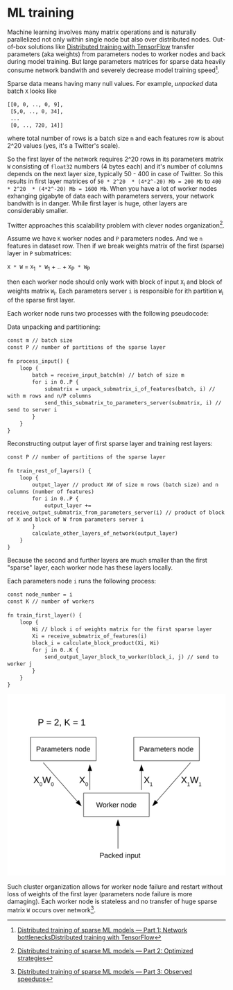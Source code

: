 # ML training

Machine learning involves many matrix operations and is naturally parallelized not only within single node but also over distributed nodes. Out-of-box solutions like [Distributed training with TensorFlow](https://www.tensorflow.org/guide/distributed_training) transfer parameters (aka weights) from parameters nodes to worker nodes and back during model training. But large parameters matrices for sparse data heavily consume network bandwith and severely decrease model training speed[^twitter].

Sparse data means having many null values. For example, *unpacked* data batch `X` looks like
```
[[0, 0, .., 0, 9], 
 [5,0, .., 0, 34], 
 ...
 [0, .., 720, 14]]
``` 
where total number of rows is a batch size `m` and each features row is about 2^20 values (yes, it's a Twitter's scale).

So the first layer of the network requires 2^20 rows in its parameters matrix `W` consisting of `float32` numbers (4 bytes each) and it's number of columns depends on the next layer size, typically 50 - 400 in case of Twitter. So this results in first layer matrices of 
`50 * 2^20  * (4*2^-20) Mb = 200 Mb` to `400 * 2^20  * (4*2^-20) Mb = 1600 Mb`. When you have a lot of worker nodes exhanging gigabyte of data each with parameters servers, your network bandwith is in danger. While first layer is huge, other layers are considerably smaller.

Twitter approaches this scalability problem with clever nodes organization[^approach].

Assume we have `K` worker nodes and `P` parameters nodes. And we `n` features in dataset row.
Then if we break weights matrix of the first (sparse) layer in `P` submatrices:

`X * W` = `X`<sub>1</sub>` * W`<sub>1</sub> + .. + `X`<sub>P</sub>` * W`<sub>P</sub>

then each worker node should only work with block of input `X`<sub>i</sub> and block of weights matrix `W`<sub>i</sub>.
Each parameters server `i` is responsible for ith partition `W`<sub>i</sub> of the sparse first layer.

Each worker node runs two processes with the following pseudocode:

Data unpacking and partitioning:

```
const m // batch size
const P // number of partitions of the sparse layer

fn process_input() {
    loop {
        batch = receive_input_batch(m) // batch of size m
        for i in 0..P {
            submatrix = unpack_submatrix_i_of_features(batch, i) // with m rows and n/P columns
            send_this_submatrix_to_parameters_server(submatrix, i) // send to server i
        }
    }
}
```

Reconstructing output layer of first sparse layer and training rest layers:

```
const P // number of partitions of the sparse layer

fn train_rest_of_layers() {
    loop {
        output_layer // product XW of size m rows (batch size) and n columns (number of features)
        for i in 0..P {
            output_layer += receive_output_submatrix_from_parameters_server(i) // product of block of X and block of W from parameters server i
        }
        calculate_other_layers_of_network(output_layer)
    }
}
```
Because the second and further layers are much smaller than the first "sparse" layer, each worker node has these layers locally.

Each parameters node `i` runs the following process:

```
const node_number = i
const K // number of workers

fn train_first_layer() {
    loop {
        Wi // block i of weights matrix for the first sparse layer
        Xi = receive_submatrix_of_features(i)
        block_i = calculate_block_product(Xi, Wi)
        for j in 0..K {
            send_output_layer_block_to_worker(block_i, j) // send to worker j
        }
    }
}
```

![Twitter ML cluster](images/twitter.svg)

Such cluster organization allows for worker node failure and restart without loss of weights of the first layer (parameters node failure is more damaging). Each worker node is stateless and no transfer of huge sparse matrix `W` occurs over network[^results].

[^twitter]: [Distributed training of sparse ML models — Part 1: Network bottlenecks](https://blog.twitter.com/engineering/en_us/topics/insights/2020/distributed-training-of-sparse-machine-learning-models-1)[Distributed training with TensorFlow](https://www.tensorflow.org/guide/distributed_training)

[^approach]: [Distributed training of sparse ML models — Part 2: Optimized strategies](https://blog.twitter.com/engineering/en_us/topics/insights/2020/distributed-training-of-sparse-machine-learning-models-2)

[^results]: [Distributed training of sparse ML models — Part 3: Observed speedups](https://blog.twitter.com/engineering/en_us/topics/insights/2020/distributed-training-of-sparse-machine-learning-models-3)